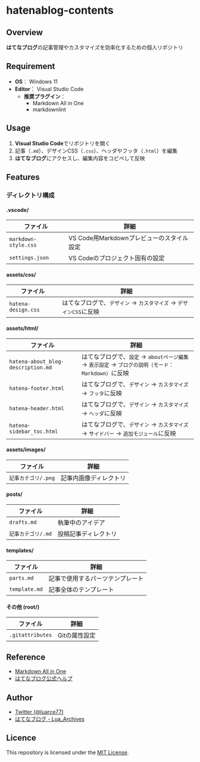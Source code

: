 # hatenablog-contents

## Overview
**はてなブログ**の記事管理やカスタマイズを効率化するための個人リポジトリ

## Requirement
- **OS**： Windows 11
- **Editor**： Visual Studio Code
  - **推奨プラグイン**：
    - Markdown All in One
    - markdownlint

## Usage
1. **Visual Studio Code**でリポジトリを開く
2. 記事（`.md`）、デザインCSS（`.css`）、ヘッダやフッタ（`.html`）を編集
3. **はてなブログ**にアクセスし、編集内容をコピペして反映

## Features
### ディレクトリ構成
#### .vscode/
| ファイル | 詳細 |
|--------|-----|
| `markdown-style.css` | VS Code用Markdownプレビューのスタイル設定 |
| `settings.json` | VS Codeのプロジェクト固有の設定 |

#### assets/css/
| ファイル | 詳細 |
|--------|-----|
| `hatena-design.css` | はてなブログで、`デザイン` -> `カスタマイズ` -> `デザインCSS`に反映 |

#### assets/html/
| ファイル | 詳細 |
|--------|-----|
| `hatena-about_blog-description.md` | はてなブログで、`設定` -> `aboutページ編集` -> `表示設定` -> `ブログの説明（モード：Markdown）`に反映 |
| `hatena-footer.html` | はてなブログで、`デザイン` -> `カスタマイズ` -> `フッタ`に反映 |
| `hatena-header.html` | はてなブログで、`デザイン` -> `カスタマイズ` -> `ヘッダ`に反映 |
| `hatena-sidebar_toc.html` | はてなブログで、`デザイン` -> `カスタマイズ` -> `サイドバー` -> `追加モジュール`に反映 |

#### assets/images/
| ファイル | 詳細 |
|--------|-----|
| `記事カテゴリ/.png` | 記事内画像ディレクトリ |

#### posts/
| ファイル | 詳細 |
|--------|-----|
| `drafts.md` | 執筆中のアイデア |
| `記事カテゴリ/.md` | 投稿記事ディレクトリ |

#### templates/
| ファイル | 詳細 |
|--------|-----|
| `parts.md` | 記事で使用するパーツテンプレート |
| `template.md` | 記事全体のテンプレート |

#### その他 (root/)
| ファイル | 詳細 |
|--------|-----|
| `.gitattributes` | Gitの属性設定 |

## Reference
- [Markdown All in One](https://marketplace.visualstudio.com/items?itemName=yzhang.markdown-all-in-one)
- [はてなブログ公式ヘルプ](https://help.hatenablog.com/)

## Author

- [Twitter (@luarce77)](https://twitter.com/luarce77)
- [はてなブログ - Lua_Archives](https://luarce.hatenablog.com/archive)

## Licence
This repository is licensed under the [MIT License](https://github.com/Luarce/hatenablog-contents/blob/main/.github/LICENSE).

